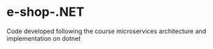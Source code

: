 # e-shop-.NET
Code developed following the course microservices architecture and implementation on dotnet
